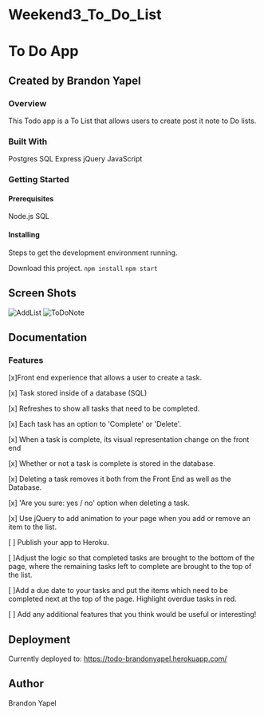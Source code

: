 # Weekend3_To_Do_List

# To Do App

## Created by Brandon Yapel

### Overview
This Todo app is a To List that allows users to create post it note to Do lists.

### Built With
Postgres SQL
Express
jQuery
JavaScript


### Getting Started

#### Prerequisites
Node.js
SQL

#### Installing

Steps to get the development environment running.

Download this project.
``` npm install ```
``` npm start ```

## Screen Shots

![AddList](./demo-images/AddToList.png)
![ToDoNote](./demo-images/ToDoNote.png)

## Documentation

### Features
[x]Front end experience that allows a user to create a task.

[x] Task stored inside of a database (SQL)

[x] Refreshes to show all tasks that need to be completed.

[x] Each task has an option to 'Complete' or 'Delete'.

[x] When a task is complete, its visual representation change on the front end 

[x] Whether or not a task is complete is stored in the database.

[x] Deleting a task removes it both from the Front End as well as the Database.

[x]  'Are you sure: yes / no' option when deleting a task.

[x] Use jQuery to add animation to your page when you add or remove an item to the list.

[ ] Publish your app to Heroku.

[ ]Adjust the logic so that completed tasks are brought to the bottom of the page, where the remaining tasks left to complete are brought to the top of the list.

[ ]Add a due date to your tasks and put the items which need to be completed next at the top of the page. Highlight overdue tasks in red.

[ ] Add any additional features that you think would be useful or interesting!


## Deployment
Currently deployed to: https://todo-brandonyapel.herokuapp.com/

## Author

Brandon Yapel



